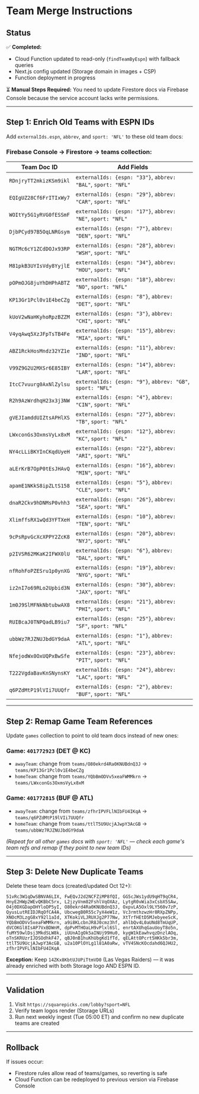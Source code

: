 # Team Merge Instructions

## Status
✅ **Completed:**
- Cloud Function updated to read-only (`findTeamByEspn`) with fallback queries
- Next.js config updated (Storage domain in images + CSP)
- Function deployment in progress

⏳ **Manual Steps Required:**
You need to update Firestore docs via Firebase Console because the service account lacks write permissions.

---

## Step 1: Enrich Old Teams with ESPN IDs

Add `externalIds.espn`, `abbrev`, and `sport: 'NFL'` to these old team docs:

### Firebase Console → Firestore → teams collection:

| Team Doc ID | Add Fields |
|-------------|------------|
| `RDnjryTT2mkizKSm9ikl` | `externalIds: {espn: "33"}`, `abbrev: "BAL"`, `sport: "NFL"` |
| `EQIgUZ28Cf6FrITIxWy7` | `externalIds: {espn: "29"}`, `abbrev: "CAR"`, `sport: "NFL"` |
| `WOItYy5G1yRVG0fESSmF` | `externalIds: {espn: "17"}`, `abbrev: "NE"`, `sport: "NFL"` |
| `DjbPCyd97B5OqLNRGsym` | `externalIds: {espn: "7"}`, `abbrev: "DEN"`, `sport: "NFL"` |
| `NGTMc6cY1ZCdDOJx93RP` | `externalIds: {espn: "28"}`, `abbrev: "WSH"`, `sport: "NFL"` |
| `M81pkB3UYIsVdy8YyjlE` | `externalIds: {espn: "34"}`, `abbrev: "HOU"`, `sport: "NFL"` |
| `pOPmOJG8juYhDHPhABTZ` | `externalIds: {espn: "18"}`, `abbrev: "NO"`, `sport: "NFL"` |
| `KP13Gr1Pcl0v1E4beCZg` | `externalIds: {espn: "8"}`, `abbrev: "DET"`, `sport: "NFL"` |
| `kUoV2wNaHKyhoRpzBZZM` | `externalIds: {espn: "3"}`, `abbrev: "CHI"`, `sport: "NFL"` |
| `V4yqAwq5XzJFpTsTB4Fe` | `externalIds: {espn: "15"}`, `abbrev: "MIA"`, `sport: "NFL"` |
| `ABZ1RckHosMndz32YZ1e` | `externalIds: {espn: "11"}`, `abbrev: "IND"`, `sport: "NFL"` |
| `V99Z9G2U2MXSr6E85IBY` | `externalIds: {espn: "14"}`, `abbrev: "LAR"`, `sport: "NFL"` |
| `ItcC7vuurg0AxNlZylsu` | `externalIds: {espn: "9"}`, `abbrev: "GB"`, `sport: "NFL"` |
| `R2h9AzWrdhqH23x3j3NW` | `externalIds: {espn: "4"}`, `abbrev: "CIN"`, `sport: "NFL"` |
| `gVEJIamddUIZtsAPHlXS` | `externalIds: {espn: "27"}`, `abbrev: "TB"`, `sport: "NFL"` |
| `LWxconGs3OxmsVyLx8xM` | `externalIds: {espn: "12"}`, `abbrev: "KC"`, `sport: "NFL"` |
| `NY4cLLiBKYInCKqdUyeH` | `externalIds: {espn: "22"}`, `abbrev: "ARI"`, `sport: "NFL"` |
| `aLErKrB7OpP0tEsJHAvQ` | `externalIds: {espn: "16"}`, `abbrev: "MIN"`, `sport: "NFL"` |
| `apamE1NKkS8ipZLtS158` | `externalIds: {espn: "5"}`, `abbrev: "CLE"`, `sport: "NFL"` |
| `dnaR2Ckv9hDNMsP0vhh3` | `externalIds: {espn: "26"}`, `abbrev: "SEA"`, `sport: "NFL"` |
| `XlimffsRX1wQd3YFTXeH` | `externalIds: {espn: "10"}`, `abbrev: "TEN"`, `sport: "NFL"` |
| `9cPsRpvGcXcXPPY2ZcK8` | `externalIds: {espn: "20"}`, `abbrev: "NYJ"`, `sport: "NFL"` |
| `p2IVSR62MKaK2IFWX0lU` | `externalIds: {espn: "6"}`, `abbrev: "DAL"`, `sport: "NFL"` |
| `nfRohFoPZESru1p0ynXG` | `externalIds: {espn: "19"}`, `abbrev: "NYG"`, `sport: "NFL"` |
| `iz2nI7o69RLo2Upbid3N` | `externalIds: {espn: "30"}`, `abbrev: "JAX"`, `sport: "NFL"` |
| `1m0J9SlMFNkNbtubwAX8` | `externalIds: {espn: "21"}`, `abbrev: "PHI"`, `sport: "NFL"` |
| `RUIBcaJ0TNPQadLB9iu7` | `externalIds: {espn: "25"}`, `abbrev: "SF"`, `sport: "NFL"` |
| `ubbWz7RJZNUJbdGY9daA` | `externalIds: {espn: "1"}`, `abbrev: "ATL"`, `sport: "NFL"` |
| `NfejodWx0OxUQPxBwSfe` | `externalIds: {espn: "23"}`, `abbrev: "PIT"`, `sport: "NFL"` |
| `T222VgdaBavKnSNynsKY` | `externalIds: {espn: "24"}`, `abbrev: "LAC"`, `sport: "NFL"` |
| `q6PZdMtP19lVIi7UUQfr` | `externalIds: {espn: "2"}`, `abbrev: "BUF"`, `sport: "NFL"` |

---

## Step 2: Remap Game Team References

Update `games` collection to point to old team docs instead of new ones:

### Game: `401772923` (DET @ KC)
- `awayTeam`: change from `teams/O80ekrd4Ra0KNUBdnQ3J` → `teams/KP13Gr1Pcl0v1E4beCZg`
- `homeTeam`: change from `teams/YQbBmODVv5xeaFWMMkrn` → `teams/LWxconGs3OxmsVyLx8xM`

### Game: `401772815` (BUF @ ATL)
- `awayTeam`: change from `teams/zfhrIPVFLlNIbFU4IKqA` → `teams/q6PZdMtP19lVIi7UUQfr`
- `homeTeam`: change from `teams/ttlT5U9UcjAJwpY3AcGB` → `teams/ubbWz7RJZNUJbdGY9daA`

*(Repeat for all other `games` docs with `sport: 'NFL'` — check each game's team refs and remap if they point to new team IDs)*

---

## Step 3: Delete New Duplicate Teams

Delete these team docs (created/updated Oct 12+):

```
51vRc3W1qDwSBNVA6LIX, FwEQvJ2d2NCFZiMP8fQI, GG5cJWs1ydU9qHT9qCR4,
HnyE2HWp2WEvQKBbC5rx, L2jzyVnm82FshlVqOXAz, LytgR0vWia3xCsbX5SAw,
O4j0DXGDapOHYloDP5yI, O80ekrd4Ra0KNUBdnQ3J, OxpvLA5Oxl9LY560v7zP,
QyusLutREIDJRqOfCA4A, UbcwegB0R55c7yX4eW1z, Vc3rmthzwzHr8RXpZNPp,
XNOcM3LzgG8xY92l1aId, XTKokiVLJRUXJg2P77Nw, XtTrfHEtD5MJebyeeScK,
YQbBmODVv5xeaFWMMkrn, a9i8KLcbnJR8J0cmz3hf, ahlbQv4L0aUNd8TmUqUP,
dVCOKGl8IsAP7VxBDWnM, dpPvMTHOaLH9vPlxl6Sl, enrtAXUhqGauUoyT8o5n,
fuMY59wlDsj3MkdSLW8k, iUUnAIgOk5aINUj99Hu0, kygW1kEawhvqzDnzlAOq,
oTnSKRUzrIJDSOdhkF47, qBJ0nB1huKhUbgKd1fTd, qELAttOPcrt5HKk5br3m,
ttlT5U9UcjAJwpY3AcGB, u2a10PlOYLg1l81A0aRw, vTV4SNcKOcdahd6QJHU2,
zfhrIPVFLlNIbFU4IKqA
```

**Exception:** Keep `14ZKx8KbtUJUPiTtmVD0` (Las Vegas Raiders) — it was already enriched with both Storage logo AND ESPN ID.

---

## Validation

1. Visit `https://squarepicks.com/lobby?sport=NFL`
2. Verify team logos render (Storage URLs)
3. Run next weekly ingest (Tue 05:00 ET) and confirm no new duplicate teams are created

---

## Rollback

If issues occur:
- Firestore rules allow read of teams/games, so reverting is safe
- Cloud Function can be redeployed to previous version via Firebase Console

